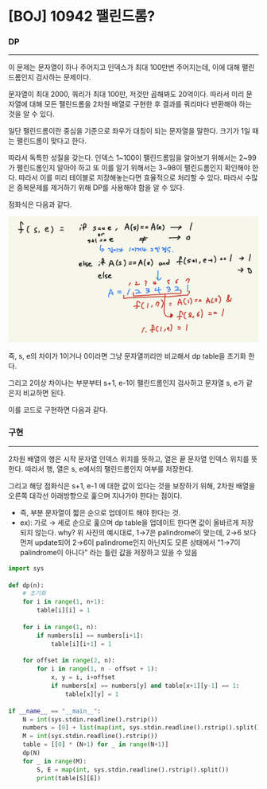 # [BOJ] 10942 팰린드롬?

### DP

---

이 문제는 문자열이 하나 주어지고 인덱스가 최대 100만번 주어지는데, 이에 대해 팰린드롬인지 검사하는 문제이다.

문자열이 최대 2000, 쿼리가 최대 100만, 저것만 곱해봐도 20억이다. 따라서 미리 문자열에 대해 모든 팰린드롬을 2차원 배열로 구현한 후 결과를 쿼리마다 반환해야 하는 것을 알 수 있다.

일단 팰린드롬이란 중심을 기준으로 좌우가 대칭이 되는 문자열을 말한다. 크기가 1일 때는 팰린드롬이 맞다고 한다.

따라서 독특한 성질을 갖는다. 인덱스 1~100이 팰린드롬임을 알아보기 위해서는 2~99가 팰린드롬인지 알아야 하고 또 이를 알기 위해서는 3~98이 팰린드롬인지 확인해야 한다. 따라서 이를 미리 테이블로 저장해놓는다면 효율적으로 처리할 수 있다. 따라서 수많은 중복문제를 제거하기 위해 DP를 사용해야 함을 알 수 있다.

점화식은 다음과 같다.

![boj10942.jpeg](/assets/images/algorithms/boj10942.jpeg)

즉, s, e의 차이가 1이거나 0이라면 그냥 문자열끼리만 비교해서 dp table을 초기화 한다.

그리고 2이상 차이나는 부분부터 s+1, e-1이 팰린드롬인지 검사하고 문자열 s, e가 같은지 비교하면 된다.

이를 코드로 구현하면 다음과 같다. 

### 구현

---

2차원 배열의 행은 시작 문자열 인덱스 위치를 뜻하고, 열은 끝 문자열 인덱스 위치를 뜻한다. 따라서 행, 열은 s, e에서의 팰린드롬인지 여부를 저장한다.

그리고 해당 점화식은 s+1, e-1 에 대한 값이 있다는 것을 보장하기 위해, 2차원 배열을 오른쪽 대각선 아래방향으로 훑으며 지나가야 한다는 점이다. 

- 즉, 부분 문자열이 짧은 순으로 업데이트 해야 한다는 것.
- ex): 가로 → 세로 순으로 훑으며 dp table을 업데이트 한다면 값이 올바르게 저장되지 않는다. why? 위 사진의 예시대로, 1→7은 palindrome이 맞는데, 2→6 보다 먼저 update되어 2→6이 palindrome인지 아닌지도 모른 상태에서 "1→7이 palindrome이 아니다" 라는 틀린 값을 저장하고 있을 수 있음

```python
import sys

def dp(n):
    # 초기화
    for i in range(1, n+1):
        table[i][i] = 1

    for i in range(1, n):
        if numbers[i] == numbers[i+1]:
            table[i][i+1] = 1

    for offset in range(2, n):
        for i in range(1, n - offset + 1):
            x, y = i, i+offset
            if numbers[x] == numbers[y] and table[x+1][y-1] == 1:
                table[x][y] = 1

if __name__ == "__main__":
    N = int(sys.stdin.readline().rstrip())
    numbers = [0] + list(map(int, sys.stdin.readline().rstrip().split()))
    M = int(sys.stdin.readline().rstrip())
    table = [[0] * (N+1) for _ in range(N+1)]
    dp(N)
    for _ in range(M):
        S, E = map(int, sys.stdin.readline().rstrip().split())
        print(table[S][E])
```